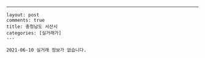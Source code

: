 ---
    layout: post
    comments: true
    title: 충청남도 서산시
    categories: [실거래가]
    ---

    2021-06-10 실거래 정보가 없습니다.

    
